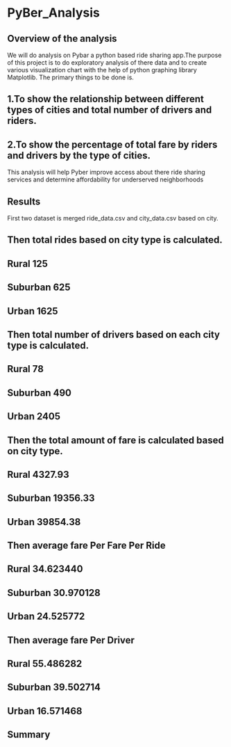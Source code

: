 # PyBer_Analysis
## Overview of the analysis
We will do analysis on Pybar a python based ride sharing app.The purpose of this project is to do exploratory analysis of there data and to create  various visualization chart with the help of python graphing library Matplotlib.
The primary things to be done is.
## 1.To show the relationship between different types of cities and total number of drivers and riders.
## 2.To show the percentage of total fare by riders and drivers by the type of cities.
  This analysis will help Pyber improve access about there ride sharing services and determine affordability for underserved neighborhoods





## Results
First two dataset is merged ride_data.csv and city_data.csv based on city.
## Then total rides based on city type is calculated.
## Rural        125
## Suburban     625
## Urban        1625
## Then total number of drivers based on each city type is calculated.
## Rural        78
## Suburban     490
## Urban        2405
## Then the total amount of fare is calculated based on city type.
## Rural        4327.93
## Suburban    19356.33
## Urban       39854.38
## Then average fare Per Fare Per Ride
## Rural       34.623440
## Suburban    30.970128
## Urban       24.525772

## Then average fare Per Driver
## Rural       55.486282
## Suburban    39.502714
## Urban       16.571468





## Summary 
